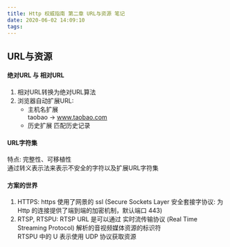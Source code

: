 ```yaml
---
title: Http 权威指南 第二章 URL与资源 笔记
date: 2020-06-02 14:09:10
tags:
---
```


## URL与资源
#### 绝对URL 与 相对URL
1. 相对URL转换为绝对URL算法
2. 浏览器自动扩展URL:
    - 主机名扩展  
      taobao -> www.taobao.com
    - 历史扩展
      匹配历史记录  

#### URL字符集
特点: 完整性、可移植性  
通过转义表示法来表示不安全的字符以及扩展URL字符集

#### 方案的世界
1. HTTPS: https 使用了网景的 ssl (Secure Sockets Layer 安全套接字协议: 为 Http 的连接提供了端到端的加密机制，默认端口 443)
2. RTSP, RTSPU: RTSP URL 是可以通过 实时流传输协议 (Real Time Streaming Protocol) 解析的音视频媒体资源的标识符  
RTSPU 中的 U 表示使用 UDP 协议获取资源